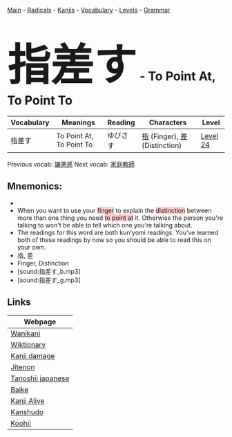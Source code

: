 <style> bigfont {font-size: 100px}</style>
[Main](../README.md) -
[Radicals](../radicals.md) -
[Kanjis](../kanjis.md) -
[Vocabulary](../vocabulary.md) -
[Levels](../levels.md) -
[Grammar](../grammar.md)
# <bigfont> 指差す</bigfont> - To Point At, To Point To 

| Vocabulary | Meanings | Reading | Characters | Level |
| --- | --- | --- | --- | --- |
| 指差す | To Point At, To Point To | ゆびさす |  [指](../kanjis/指.md) (Finger), [差](../kanjis/差.md) (Distinction) | [Level 24](../levels/wk_level24.md) |

Previous vocab: [嫌悪感](嫌悪感.md) Next vocab: [家庭教師](家庭教師.md) 

## Mnemonics:

* 
* When you want to use your <span style="background-color:#ffcccb"> finger</span> to explain the <span style="background-color:#ffcccb"> distinction</span> between more than one thing you need <span style="background-color:#ffcccb"> to point at</span> it. Otherwise the person you're talking to won't be able to tell which one you're talking about.
* The readings for this word are both kun'yomi readings. You've learned both of these readings by now so you should be able to read this on your own.
* 指, 差
* Finger, Distinction
* [sound:指差す_b.mp3]
* [sound:指差す_g.mp3]


## Links 

| Webpage |
| --- |
| [Wanikani          ](https://www.wanikani.com/kanji/指差す) |
| [Wiktionary        ](https://en.wiktionary.org/wiki/指差す) |
| [Kanji damage      ](http://www.kanjidamage.com/kanji/search?utf8=✓&q=指差す) |
| [Jitenon           ](https://jitenon.com/kanji/指差す) |
| [Tanoshii japanese ](https://www.tanoshiijapanese.com/dictionary/kanji.cfm?k=指差す) |
| [Baike             ](https://baike.baidu.com/item/指差す) |
| [Kanji Alive       ](https://app.kanjialive.com/指差す) |
| [Kanshudo          ](https://www.kanshudo.com/searchmn?q=指差す) |
| [Koohii            ](https://kanji.koohii.com/study/kanji/指差す) |
